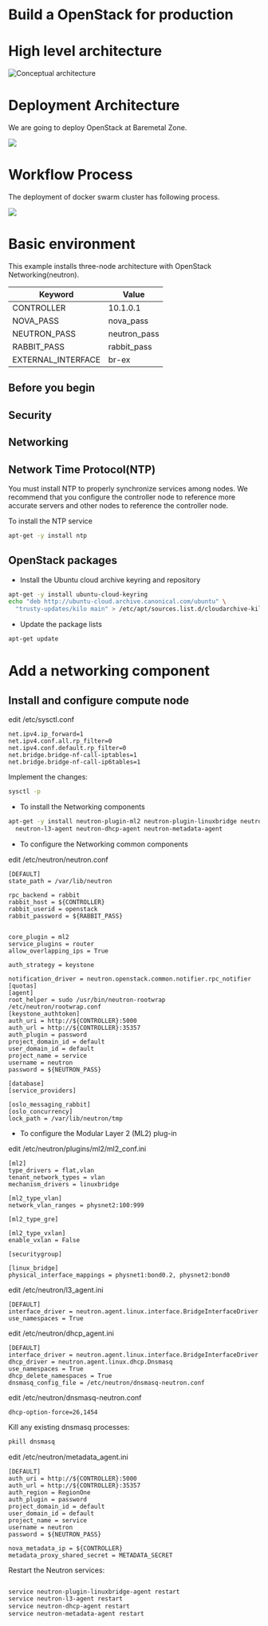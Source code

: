 # Build a OpenStack for production

# High level architecture

![Conceptual architecture](http://docs.openstack.org/kilo/install-guide/install/apt/content/figures/1/a/common/figures/openstack_kilo_conceptual_arch.png)

# Deployment Architecture
We are going to deploy OpenStack at Baremetal Zone.

<img src="https://raw.githubusercontent.com/pyengine/orchestra-books/master/cloud/OpenStack/deployment_architecture.png">

# Workflow Process

The deployment of docker swarm cluster has following process.

<img src="https://raw.githubusercontent.com/pyengine/orchestra-books/master/cloud/OpenStack/workflow.png">

# Basic environment
This example installs three-node architecture with OpenStack Networking(neutron).

Keyword     | Value
-----       | -----
CONTROLLER  | 10.1.0.1
NOVA_PASS   | nova_pass
NEUTRON_PASS | neutron_pass
RABBIT_PASS | rabbit_pass
EXTERNAL_INTERFACE | br-ex


## Before you begin
## Security
## Networking
## Network Time Protocol(NTP)
You must install NTP to properly synchronize services among nodes. We recommend that you configure the controller node to reference more accurate servers and other nodes to reference the controller node.

To install the NTP service
~~~bash
apt-get -y install ntp
~~~

## OpenStack packages
* Install the Ubuntu cloud archive keyring and repository
~~~bash
apt-get -y install ubuntu-cloud-keyring
echo "deb http://ubuntu-cloud.archive.canonical.com/ubuntu" \
  "trusty-updates/kilo main" > /etc/apt/sources.list.d/cloudarchive-kilo.list
~~~

* Update the package lists
~~~bash
apt-get update
~~~

# Add a networking component

## Install and configure compute node

edit /etc/sysctl.conf

~~~text
net.ipv4.ip_forward=1
net.ipv4.conf.all.rp_filter=0
net.ipv4.conf.default.rp_filter=0
net.bridge.bridge-nf-call-iptables=1
net.bridge.bridge-nf-call-ip6tables=1
~~~

Implement the changes:

~~~bash
sysctl -p
~~~

* To install the Networking components

~~~bash
apt-get -y install neutron-plugin-ml2 neutron-plugin-linuxbridge neutron-plugin-linuxbridge-agent \
  neutron-l3-agent neutron-dhcp-agent neutron-metadata-agent
~~~

* To configure the Networking common components

edit /etc/neutron/neutron.conf

~~~text
[DEFAULT]
state_path = /var/lib/neutron

rpc_backend = rabbit
rabbit_host = ${CONTROLLER}
rabbit_userid = openstack
rabbit_password = ${RABBIT_PASS}


core_plugin = ml2
service_plugins = router
allow_overlapping_ips = True

auth_strategy = keystone

notification_driver = neutron.openstack.common.notifier.rpc_notifier
[quotas]
[agent]
root_helper = sudo /usr/bin/neutron-rootwrap /etc/neutron/rootwrap.conf
[keystone_authtoken]
auth_uri = http://${CONTROLLER}:5000
auth_url = http://${CONTROLLER}:35357
auth_plugin = password
project_domain_id = default
user_domain_id = default
project_name = service
username = neutron
password = ${NEUTRON_PASS}

[database]
[service_providers]

[oslo_messaging_rabbit]
[oslo_concurrency]
lock_path = /var/lib/neutron/tmp

~~~

* To configure the Modular Layer 2 (ML2) plug-in

edit /etc/neutron/plugins/ml2/ml2_conf.ini

~~~text
[ml2]
type_drivers = flat,vlan
tenant_network_types = vlan
mechanism_drivers = linuxbridge

[ml2_type_vlan]
network_vlan_ranges = physnet2:100:999

[ml2_type_gre]

[ml2_type_vxlan]
enable_vxlan = False

[securitygroup]

[linux_bridge]
physical_interface_mappings = physnet1:bond0.2, physnet2:bond0

~~~

edit /etc/neutron/l3_agent.ini

~~~text
[DEFAULT]
interface_driver = neutron.agent.linux.interface.BridgeInterfaceDriver
use_namespaces = True
~~~

edit /etc/neutron/dhcp_agent.ini

~~~text
[DEFAULT]
interface_driver = neutron.agent.linux.interface.BridgeInterfaceDriver
dhcp_driver = neutron.agent.linux.dhcp.Dnsmasq
use_namespaces = True
dhcp_delete_namespaces = True
dnsmasq_config_file = /etc/neutron/dnsmasq-neutron.conf
~~~

edit /etc/neutron/dnsmasq-neutron.conf

~~~text
dhcp-option-force=26,1454
~~~

Kill any existing dnsmasq processes:

~~~bash
pkill dnsmasq
~~~

edit /etc/neutron/metadata_agent.ini

~~~text
[DEFAULT]
auth_uri = http://${CONTROLLER}:5000
auth_url = http://${CONTROLLER}:35357
auth_region = RegionOne
auth_plugin = password
project_domain_id = default
user_domain_id = default
project_name = service
username = neutron
password = ${NEUTRON_PASS}

nova_metadata_ip = ${CONTROLLER}
metadata_proxy_shared_secret = METADATA_SECRET
~~~


Restart the Neutron services:

~~~bash

service neutron-plugin-linuxbridge-agent restart
service neutron-l3-agent restart
service neutron-dhcp-agent restart
service neutron-metadata-agent restart

~~~

